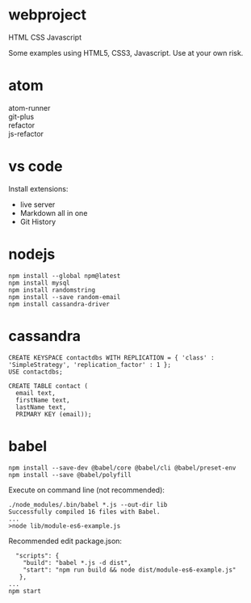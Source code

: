 # webproject
HTML CSS Javascript

Some examples using HTML5, CSS3, Javascript.
Use at your own risk.

# atom

atom-runner  
git-plus  
refactor  
js-refactor  

# vs code

Install extensions:
- live server  
- Markdown all in one  
- Git History  

# nodejs

```
npm install --global npm@latest
npm install mysql
npm install randomstring
npm install --save random-email
npm install cassandra-driver
```

# cassandra

```
CREATE KEYSPACE contactdbs WITH REPLICATION = { 'class' : 'SimpleStrategy', 'replication_factor' : 1 };
USE contactdbs;

CREATE TABLE contact (
  email text,
  firstName text,
  lastName text,
  PRIMARY KEY (email));
```

# babel 

```
npm install --save-dev @babel/core @babel/cli @babel/preset-env
npm install --save @babel/polyfill
```

Execute on command line (not recommended):  
```
./node_modules/.bin/babel *.js --out-dir lib
Successfully compiled 16 files with Babel.
...
>node lib/module-es6-example.js
```

Recommended edit package.json:  
```
  "scripts": {
    "build": "babel *.js -d dist",
    "start": "npm run build && node dist/module-es6-example.js"
   },
...
npm start
```
